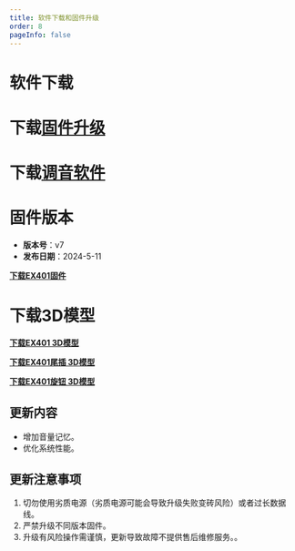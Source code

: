 ```yaml
---
title: 软件下载和固件升级
order: 8
pageInfo: false
---
```

# 软件下载
# 下载[固件升级](https://likeyou156156.online:9000/lky/tools/MV_Assisant_Tools_2021_V3.0.9T(2023.05.29).exe)
# 下载[调音软件](https://likeyou156156.online:9000/lky/tools/ACPWorkbench_24bit.exe)

# 固件版本

- **版本号**：v7
- **发布日期**：2024-5-11

**[下载EX401固件](https://likeyou156156.online:9000/lky/EX/EX401/bin/B2_EX401_V7.mva)**

# 下载3D模型

**[下载EX401 3D模型](https://likeyou156156.online:9000/lky/3D/EX401.step)**

**[下载EX401尾插 3D模型](https://likeyou156156.online:9000/lky/3D/EX401wc.step)**

**[下载EX401旋钮 3D模型](https://likeyou156156.online:9000/lky/3D/EX401xn.step)**



## 更新内容
- 增加音量记忆。
- 优化系统性能。

## 更新注意事项
1. 切勿使用劣质电源（劣质电源可能会导致升级失败变砖风险）或者过长数据线。
2. 严禁升级不同版本固件。
3. 升级有风险操作需谨慎，更新导致故障不提供售后维修服务。。
